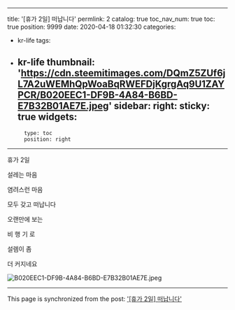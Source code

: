 
---
title: '[휴가 2일] 떠납니다'
permlink: 2
catalog: true
toc_nav_num: true
toc: true
position: 9999
date: 2020-04-18 01:32:30
categories:
- kr-life
tags:
- kr-life
thumbnail: 'https://cdn.steemitimages.com/DQmZ5ZUf6jL7A2uWEMhQpWoaBqRWEFDjKgrgAq9U1ZAYPCR/B020EEC1-DF9B-4A84-B6BD-E7B32B01AE7E.jpeg'
sidebar:
    right:
        sticky: true
widgets:
    -
        type: toc
        position: right
---


휴가 2일

설레는 마음

염려스런 마음

모두 갖고 떠납니다

오랜만에 보는 

비 행 기 로

설렘이 좀

더 커지네요


![B020EEC1-DF9B-4A84-B6BD-E7B32B01AE7E.jpeg](https://cdn.steemitimages.com/DQmZ5ZUf6jL7A2uWEMhQpWoaBqRWEFDjKgrgAq9U1ZAYPCR/B020EEC1-DF9B-4A84-B6BD-E7B32B01AE7E.jpeg)

- - -

This page is synchronized from the post: ['[휴가 2일] 떠납니다'](https://steemit.com/@coreabeforekorea/2)
